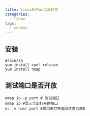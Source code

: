 ```yaml
---
title: linux利用nc工具检测
categories:
  - linux
tags:
  - centos
---
```


## 安装

```
#/bin/sh
yum install epel-release
yum install nmap
```

## 测试端口是否开放

```
nmap ip -p port # 测试端口
nmap ip #显示全部打开的端口
nc -v host port #端口未打开返回状态为非0
```
